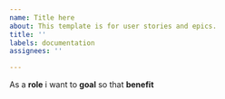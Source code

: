```yaml
---
name: Title here
about: This template is for user stories and epics.
title: ''
labels: documentation
assignees: ''

---
```


As a **role** i want to **goal** so that **benefit**
